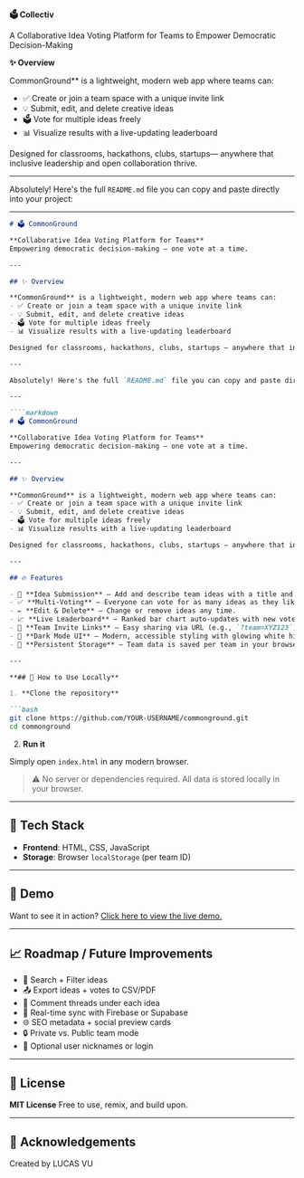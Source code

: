 **🗳️ Collectiv**

A Collaborative Idea Voting Platform for Teams to Empower Democratic Decision-Making

**✨ Overview**

CommonGround** is a lightweight, modern web app where teams can:
- ✅ Create or join a team space with a unique invite link  
- 💡 Submit, edit, and delete creative ideas  
- 🗳️ Vote for multiple ideas freely  
- 📊 Visualize results with a live-updating leaderboard  

Designed for classrooms, hackathons, clubs, startups— anywhere that inclusive leadership and open collaboration thrive.

---

Absolutely! Here's the full `README.md` file you can copy and paste directly into your project:

---

````markdown
# 🗳️ CommonGround

**Collaborative Idea Voting Platform for Teams**  
Empowering democratic decision-making — one vote at a time.

---

## ✨ Overview

**CommonGround** is a lightweight, modern web app where teams can:
- ✅ Create or join a team space with a unique invite link  
- 💡 Submit, edit, and delete creative ideas  
- 🗳️ Vote for multiple ideas freely  
- 📊 Visualize results with a live-updating leaderboard  

Designed for classrooms, hackathons, clubs, startups — anywhere that inclusive leadership and open collaboration thrive.

---

Absolutely! Here's the full `README.md` file you can copy and paste directly into your project:

---

````markdown
# 🗳️ CommonGround

**Collaborative Idea Voting Platform for Teams**  
Empowering democratic decision-making — one vote at a time.

---

## ✨ Overview

**CommonGround** is a lightweight, modern web app where teams can:
- ✅ Create or join a team space with a unique invite link  
- 💡 Submit, edit, and delete creative ideas  
- 🗳️ Vote for multiple ideas freely  
- 📊 Visualize results with a live-updating leaderboard  

Designed for classrooms, hackathons, clubs, startups — anywhere that inclusive leadership and open collaboration thrive.

---

## 🔥 Features

- 🧠 **Idea Submission** — Add and describe team ideas with a title and description.
- ✅ **Multi-Voting** — Everyone can vote for as many ideas as they like. No limits.
- ✏️ **Edit & Delete** — Change or remove ideas any time.
- 📈 **Live Leaderboard** — Ranked bar chart auto-updates with new votes.
- 🔗 **Team Invite Links** — Easy sharing via URL (e.g., `?team=XYZ123`)
- 🌙 **Dark Mode UI** — Modern, accessible styling with glowing white highlights.
- 💾 **Persistent Storage** — Team data is saved per team in your browser via `localStorage`.

---

**## 🚀 How to Use Locally**

1. **Clone the repository**

```bash
git clone https://github.com/YOUR-USERNAME/commonground.git
cd commonground
````

2. **Run it**

Simply open `index.html` in any modern browser.

> ⚠️ No server or dependencies required. All data is stored locally in your browser.

---

## 🧠 Tech Stack

* **Frontend**: HTML, CSS, JavaScript 
* **Storage**: Browser `localStorage` (per team ID)

---

## 🧪 Demo

Want to see it in action? [Click here to view the live demo.](https://your-deployed-site-url.com)

---

## 📈 Roadmap / Future Improvements

* 🧾 Search + Filter ideas
* 📤 Export ideas + votes to CSV/PDF
* 💬 Comment threads under each idea
* 🔄 Real-time sync with Firebase or Supabase
* 🌐 SEO metadata + social preview cards
* 🔒 Private vs. Public team mode
* 👥 Optional user nicknames or login

---


## 🤝 License

**MIT License**
Free to use, remix, and build upon.

---

## 🙌 Acknowledgements

Created by LUCAS VU
